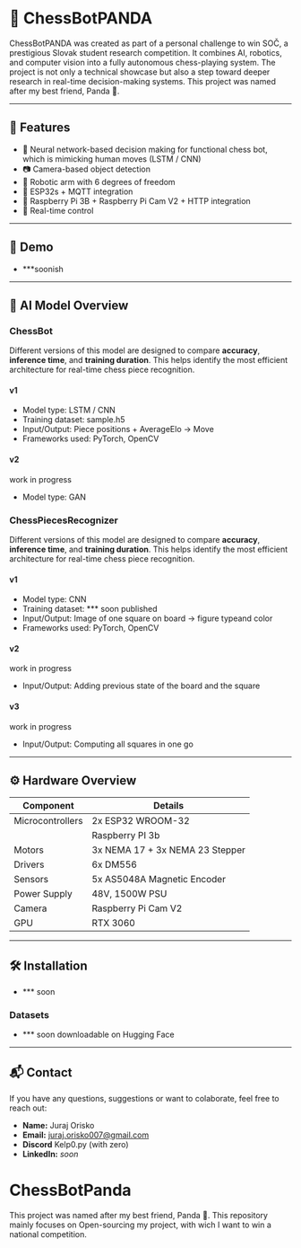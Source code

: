 # 🤖 ChessBotPANDA

ChessBotPANDA was created as part of a personal challenge to win SOČ, a prestigious Slovak student research competition. It combines AI, robotics, and computer vision into a fully autonomous chess-playing system. The project is not only a technical showcase but also a step toward deeper research in real-time decision-making systems.
This project was named after my best friend, Panda 🐼.

---

## 🚀 Features

- 🧠 Neural network-based decision making for functional chess bot, which is mimicking human moves (LSTM / CNN)
- 📷 Camera-based object detection
- 🦾 Robotic arm with 6 degrees of freedom
- 🔌 ESP32s + MQTT integration
- 🔌 Raspberry Pi 3B + Raspberry Pi Cam V2 + HTTP integration
- 🧰 Real-time control 

---

## 🎥 Demo

- ***soonish

---

## 🧠 AI Model Overview

### ChessBot
Different versions of this model are designed to compare **accuracy**, **inference time**, and **training duration**. This helps identify the most efficient architecture for real-time chess piece recognition.

#### v1
- Model type: LSTM / CNN 
- Training dataset: sample.h5
- Input/Output: Piece positions + AverageElo → Move
- Frameworks used: PyTorch, OpenCV

#### v2
work in progress
- Model type: GAN

### ChessPiecesRecognizer
Different versions of this model are designed to compare **accuracy**, **inference time**, and **training duration**. This helps identify the most efficient architecture for real-time chess piece recognition.

#### v1
- Model type: CNN
- Training dataset: *** soon published
- Input/Output: Image of one square on board → figure typeand color
- Frameworks used: PyTorch, OpenCV

#### v2
work in progress
- Input/Output: Adding previous state of the board and the square

#### v3
work in progress
- Input/Output: Computing all squares in one go 

---

## ⚙️ Hardware Overview

| Component         | Details                           |
|-------------------|-----------------------------------|
| Microcontrollers  | 2x ESP32 WROOM-32                 |
|                   | Raspberry PI 3b                   |
| Motors            | 3x NEMA 17 + 3x NEMA 23 Stepper   |
| Drivers           | 6x DM556                          |
| Sensors           | 5x AS5048A Magnetic Encoder       |
| Power Supply      | 48V, 1500W PSU                    |
| Camera            | Raspberry Pi Cam V2               |
| GPU               | RTX 3060                          |

---

## 🛠️ Installation

- *** soon
### Datasets
- *** soon downloadable on Hugging Face
---

## 📬 Contact

If you have any questions, suggestions or want to colaborate, feel free to reach out:

- **Name:** Juraj Orisko
- **Email:** juraj.orisko007@gmail.com
- **Discord** Kelp0.py (with zero)
- **LinkedIn:** *soon*

# ChessBotPanda
This project was named after my best friend, Panda 🐼.
This repository mainly focuses on Open-sourcing my project, with wich I want to win a national competition.
